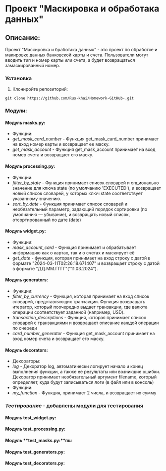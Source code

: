 # Проект "Маскировка и обработака данных"

## Описание:
Проект "Маскировка и бработака данных" - это проект по обработке и макировке данных банковской карты и счета.
Пользователи могут вводить тип и номер карты или счета, а будет возвращаться замаскированный номер.

### Установка
1. Клониройте репозиторий:
```
git clone https://github.com/Rus-khai/Homework-GitHub-.git
```
### **Модули:**
#### Модуль **masks.py:**
- Функции:
- *get_mask_card_number* - Функция get_mask_card_number принимает на вход номер карты и возвращает ее маску.
- *get_mask_account* - Функция get_mask_account принимает на вход номер счета и возвращает его маску.
#### Модуль **processing.py:**
- Функции:
- *filter_by_state* - Функция принимает список словарей и опционально значение для ключа
   state (по умолчанию 'EXECUTED'), и возвращает новый список словарей,
   у которых ключ state соответствует указанному значению.
- *sort_by_date* - Функция принимает список словарей и необязательный параметр,
    задающий порядок сортировки (по умолчанию — убывание),
    и возвращать новый список, отсортированный по дате (date)
#### Модуль **widget.py:**
- Функции:
- *mask_account_card* - Функция принимает и обрабатывает информацию как о картах, так и о счетах и маскирует её
- *get_date* - функция, которая принимает на вход строку с датой в формате
    "2024-03-11T02:26:18.671407"
    и возвращает строку с датой в формате
    "ДД.ММ.ГГГГ"("11.03.2024").
#### Модуль **generators:**
- Функции:
- *filter_by_currency* - Функция, которая принимает на вход список словарей, представляющих транзакции.
    Функция возвращать итератор, который поочередно выдает транзакции,
    где валюта операции соответствует заданной (например, USD).
- *transaction_descriptions* - Функция, которая принимает список словарей с транзакциями и возвращает описание каждой операции по очереди
- *card_number_generator* - Функция get_mask_account принимает на вход номер счета и возвращает его маску.
#### Модуль **decorators:**
- Декораторы:
- *log* - Декоратор log, автоматически логирует начало и конец выполнения функции,
    а также ее результаты или возникшие ошибки.
    Декоратор принимает необязательный аргумент filename,
    который определяет, куда будут записываться логи (в файл или в консоль)
- Функции:
- *my_function* - Функция, принимает 2 числа, и возвращает их сумму
### *Тестирование* - добавлены модули для тестирования


#### Модуль **test_widget.py:**
#### Модуль **test_processing.py:**
#### Модуль **test_masks.py:**пш
#### Модуль **test_generators.py:**
#### Модуль **test_decorators.py:**


